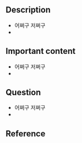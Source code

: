 ## Description

<!-- 구현 및 작업 내용을 적어주세요 -->

- 어쩌구 저쩌구
- 

## Important content

<!-- 주의 깊게 봐줬으면 하는 부분을 적어주세요 -->

- 어쩌구 저쩌구
- 

## Question

<!-- 궁금한 점을 적어주세요 -->

- 어쩌구 저쩌구
- 

## Reference

<!-- 참고한 레퍼런스가 있다면 공유해 주세요 -->
